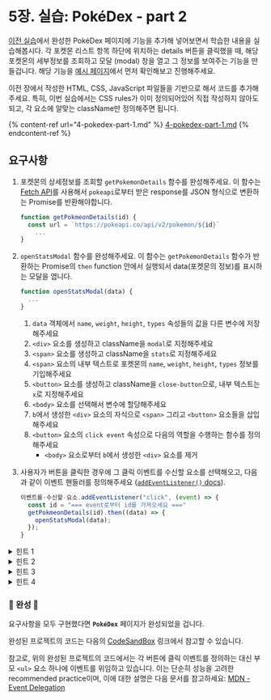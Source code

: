 # 5장. 실습: PokéDex - part 2

[이전 실습](4-pokedex-part-1.md)에서 완성한 PokéDex 페이지에 기능을 추가해 넣어보면서 학습한 내용을 실습해봅시다. 각 포켓몬 리스트 항목 하단에 위치하는 details 버튼을 클릭했을 때, 해당 포켓몬의 세부정보를 조회하고 모달 (modal) 창을 열고 그 정보를 보여주는 기능을 만들겁니다. 해당 기능을 [예시 페이지](https://ljw0fo.csb.app/)에서 먼저 확인해보고 진행해주세요.

이전 장에서 작성한 HTML, CSS, JavaScript 파일들을 기반으로 해서 코드를 추가해주세요. 특히, 이번 실습에서는 CSS rules가 이미 정의되어있어 직접 작성하지 않아도 되고, 각 요소에 알맞는 className만 정의해주면 됩니다.



{% content-ref url="4-pokedex-part-1.md" %}
[4-pokedex-part-1.md](4-pokedex-part-1.md)
{% endcontent-ref %}



## 요구사항

1.  포켓몬의 상세정보를 조회할 `getPokemonDetails` 함수를 완성해주세요. 이 함수는 [Fetch API](https://developer.mozilla.org/en-US/docs/Web/API/Fetch\_API/Using\_Fetch)를 사용해서 `pokeapi`로부터 받은 response를 JSON 형식으로 변환하는 Promise를 반환해야합니다.

    ```jsx
    function getPokmeonDetails(id) {
      const url = `https://pokeapi.co/api/v2/pokemon/${id}`
        ...
    }
    ```


2.  `openStatsModal` 함수를 완성해주세요. 이 함수는 `getPokemonDetails` 함수가 반환하는 Promise의 `then` function 안에서 실행되서 data(포켓몬의 정보)를 표시하는 모달을 엽니다.

    ```jsx
    function openStatsModal(data) {
      ...
    }
    ```

    1. `data` 객체에서 `name`, `weight`, `height`, `types` 속성들의 값을 다른 변수에 저장해주세요
    2. `<div>` 요소를 생성하고 className을 `modal`로 지정해주세요
    3. `<span>` 요소를 생성하고 className을 `stats`로 지정해주세요
    4. `<span>` 요소의 내부 텍스트로 포켓몬의 `name`, `weight`, `height`, `types` 정보를 기입해주세요
    5. `<button>` 요소를 생성하고 className을 `close-button`으로, 내부 텍스트는 `x`로 지정해주세요
    6. `<body>` 요소를 선택해서 변수에 할당해주세요
    7. `b`에서 생성한 `<div>` 요소의 자식으로 `<span>` 그리고 `<button>` 요소들을 삽입해주세요
    8. `<button>` 요소의 `click event` 속성으로 다음의 역할을 수행하는 함수를 정의해주세요
       * `<body>` 요소로부터 `b`에서 생성한 `<div>` 요소를 제거


3.  사용자가 버튼을 클릭한 경우에 그 클릭 이벤트를 수신할 요소를 선택해오고, 다음과 같이 이벤트 핸들러를 정의해주세요 ([`addEventListener()` docs](https://developer.mozilla.org/en-US/docs/Web/API/EventTarget/addEventListener)).

    ```javascript
    이벤트를-수신할-요소.addEventListener("click", (event) => {
      const id = "=== event로부터 id를 가져오세요 ==="
      getPokmeonDetails(id).then((data) => {
        openStatsModal(data);
      });
    }
    ```



<details>

<summary>힌트 1</summary>

[MDN - Using Promises](https://developer.mozilla.org/en-US/docs/Web/JavaScript/Guide/Using\_promises)

</details>

<details>

<summary>힌트 2</summary>

`element.appendChild()` / `element.removeChild()`

</details>

<details>

<summary>힌트 3</summary>

```javascript
buttonElement.onclick = () ⇒ {
  console.log('clicked !') 
}
```

</details>

<details>

<summary>힌트 4</summary>

```javascript
buttonElement.dataset.pokemonId = 1

...

element.addEventListener("click", (event) => {
  const id = event.target.dataset.pokemonId
  getPokmeonDetails(id).then()
})

```

</details>



### 🎉 완성 🎉

요구사항을 모두 구현했다면 **`PokéDex`** 페이지가 완성되었을 겁니다.

완성된 프로젝트의 코드는 다음의 [CodeSandBox](https://codesandbox.io/s/pokedex-example-part-2-html-css-javascript-ljw0fo?file=/src/index.js) 링크에서 참고할 수 있습니다.

참고로, 위의 완성된 프로젝트의 코드에서는 각 버튼에 클릭 이벤트를 정의하는 대신 부모 `<ul>` 요소 하나에 이벤트를 위임하고 있습니다. 이는 단순히 성능을 고려한 recommended practice이며, 이에 대한 설명은 다음 문서를 참고하세요: [MDN - Event Delegation](https://developer.mozilla.org/en-US/docs/Learn/JavaScript/Building\_blocks/Events#event\_delegation)

